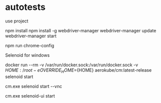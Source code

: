 # autotests
use project

npm install
npm install -g webdriver-manager
webdriver-manager update
webdriver-manager start

npm run chrome-config


Selenoid for windows

docker run --rm -v /var/run/docker.sock:/var/run/docker.sock -v ${HOME}:/root -e OVERRIDE_HOME=${HOME} aerokube/cm:latest-release selenoid start

cm.exe selenoid start --vnc

cm.exe selenoid-ui start